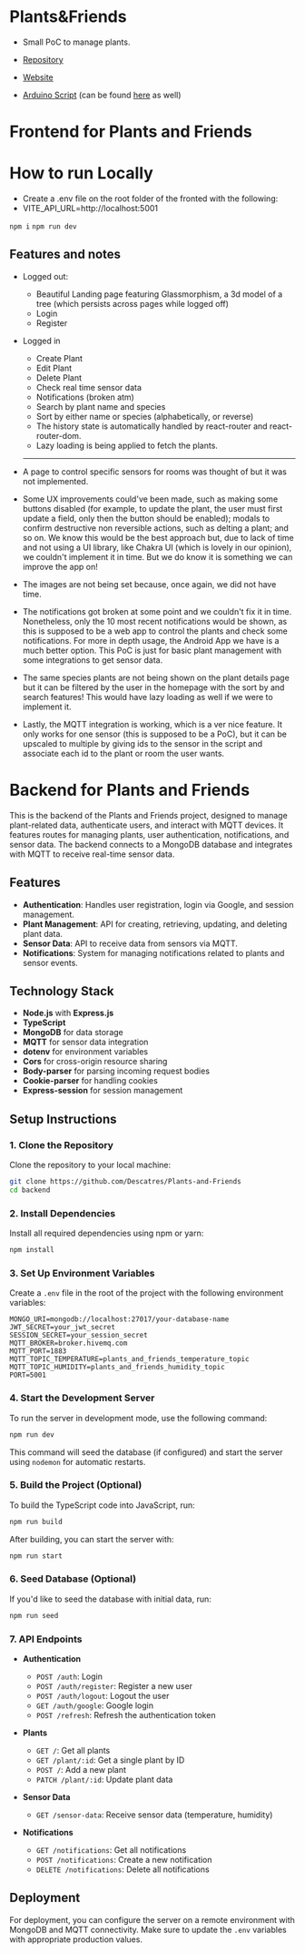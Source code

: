 # Plants&Friends

- Small PoC to manage plants.

- [Repository](https://github.com/Descatres/Plants-and-Friends)

- [Website](http://web-dev-grupo07.dei.uc.pt)

- [Arduino Script](https://wokwi.com/projects/385292642174231553) (can be found [here](./SensorScript/sensor.ino) as well)

# Frontend for Plants and Friends

# How to run Locally

- Create a .env file on the root folder of the fronted with the following:
- VITE_API_URL=http://localhost:5001

`npm i`
`npm run dev`

## Features and notes

- Logged out:
  - Beautiful Landing page featuring Glassmorphism, a 3d model of a tree (which persists across pages while logged off)
  - Login
  - Register
- Logged in

  - Create Plant
  - Edit Plant
  - Delete Plant
  - Check real time sensor data
  - Notifications (broken atm)
  - Search by plant name and species
  - Sort by either name or species (alphabetically, or reverse)
  - The history state is automatically handled by react-router and react-router-dom.
  - Lazy loading is being applied to fetch the plants.

  ***

- A page to control specific sensors for rooms was thought of but it was not implemented.
- Some UX improvements could've been made, such as making some buttons disabled (for example, to update the plant, the user must first update a field, only then the button should be enabled); modals to confirm destructive non reversible actions, such as delting a plant; and so on. We know this would be the best approach but, due to lack of time and not using a UI library, like Chakra UI (which is lovely in our opinion), we couldn't implement it in time. But we do know it is something we can improve the app on!

- The images are not being set because, once again, we did not have time.

- The notifications got broken at some point and we couldn't fix it in time. Nonetheless, only the 10 most recent notifications would be shown, as this is supposed to be a web app to control the plants and check some notifications. For more in depth usage, the Android App we have is a much better option. This PoC is just for basic plant management with some integrations to get sensor data.

- The same species plants are not being shown on the plant details page but it can be filtered by the user in the homepage with the sort by and search features! This would have lazy loading as well if we were to implement it.

- Lastly, the MQTT integration is working, which is a ver nice feature. It only works for one sensor (this is supposed to be a PoC), but it can be upscaled to multiple by giving ids to the sensor in the script and associate each id to the plant or room the user wants.

# Backend for Plants and Friends

This is the backend of the Plants and Friends project, designed to manage plant-related data, authenticate users, and interact with MQTT devices. It features routes for managing plants, user authentication, notifications, and sensor data. The backend connects to a MongoDB database and integrates with MQTT to receive real-time sensor data.

## Features

- **Authentication**: Handles user registration, login via Google, and session management.
- **Plant Management**: API for creating, retrieving, updating, and deleting plant data.
- **Sensor Data**: API to receive data from sensors via MQTT.
- **Notifications**: System for managing notifications related to plants and sensor events.

## Technology Stack

- **Node.js** with **Express.js**
- **TypeScript**
- **MongoDB** for data storage
- **MQTT** for sensor data integration
- **dotenv** for environment variables
- **Cors** for cross-origin resource sharing
- **Body-parser** for parsing incoming request bodies
- **Cookie-parser** for handling cookies
- **Express-session** for session management

## Setup Instructions

### 1. Clone the Repository

Clone the repository to your local machine:

```bash
git clone https://github.com/Descatres/Plants-and-Friends
cd backend
```

### 2. Install Dependencies

Install all required dependencies using npm or yarn:

```bash
npm install
```

### 3. Set Up Environment Variables

Create a `.env` file in the root of the project with the following environment variables:

```env
MONGO_URI=mongodb://localhost:27017/your-database-name
JWT_SECRET=your_jwt_secret
SESSION_SECRET=your_session_secret
MQTT_BROKER=broker.hivemq.com
MQTT_PORT=1883
MQTT_TOPIC_TEMPERATURE=plants_and_friends_temperature_topic
MQTT_TOPIC_HUMIDITY=plants_and_friends_humidity_topic
PORT=5001
```

### 4. Start the Development Server

To run the server in development mode, use the following command:

```bash
npm run dev
```

This command will seed the database (if configured) and start the server using `nodemon` for automatic restarts.

### 5. Build the Project (Optional)

To build the TypeScript code into JavaScript, run:

```bash
npm run build
```

After building, you can start the server with:

```bash
npm run start
```

### 6. Seed Database (Optional)

If you'd like to seed the database with initial data, run:

```bash
npm run seed
```

### 7. API Endpoints

- **Authentication**

  - `POST /auth`: Login
  - `POST /auth/register`: Register a new user
  - `POST /auth/logout`: Logout the user
  - `GET /auth/google`: Google login
  - `POST /refresh`: Refresh the authentication token

- **Plants**

  - `GET /`: Get all plants
  - `GET /plant/:id`: Get a single plant by ID
  - `POST /`: Add a new plant
  - `PATCH /plant/:id`: Update plant data

- **Sensor Data**

  - `GET /sensor-data`: Receive sensor data (temperature, humidity)

- **Notifications**
  - `GET /notifications`: Get all notifications
  - `POST /notifications`: Create a new notification
  - `DELETE /notifications`: Delete all notifications

## Deployment

For deployment, you can configure the server on a remote environment with MongoDB and MQTT connectivity. Make sure to update the `.env` variables with appropriate production values.
